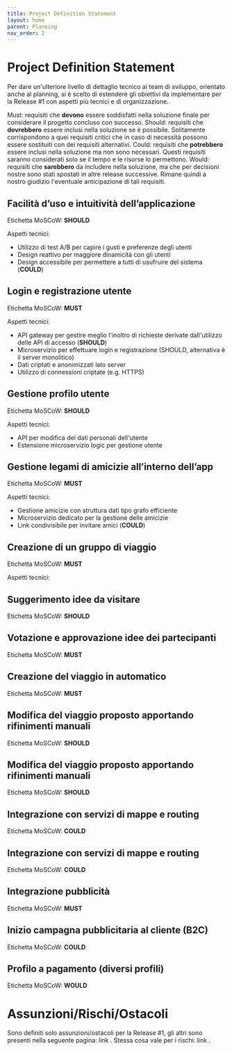 ```yaml
---
title: Project Definition Statement
layout: home
parent: Planning
nav_order: 2
---
```


# Project Definition Statement
Per dare un'ulteriore livello di dettaglio tecnico ai team di sviluppo, orientato anche al planning, si è scelto di estendere gli obiettivi da implementare per la Release #1 con aspetti più tecnici e di organizzazione.

Must: requisiti che <b>devono</b> essere soddisfatti nella soluzione finale per considerare il progetto concluso con successo.
Should: requisiti che <b>dovrebbero</b> essere inclusi nella soluzione se è possibile. Solitamente corrispondono a quei requisiti critici che in caso di necessità possono essere sostituiti con dei requisiti alternativi.
Could: requisiti che <b>potrebbero</b> essere inclusi nella soluzione ma non sono necessari. Questi requisiti saranno considerati solo se il tempo e le risorse lo permettono.
Would: requisiti che <b>sarebbero</b> da includere nella soluzione, ma che per decisioni nostre sono stati spostati in altre release successive. Rimane quindi a nostro giudizio l'eventuale anticipazione di tali requisiti.

## Facilità d’uso e intuitività dell’applicazione

Etichetta MoSCoW: <b>SHOULD</b>

Aspetti tecnici:
- Utilizzo di test A/B per capire i gusti e preferenze degli utenti
- Design reattivo per maggiore dinamicità con gli utenti
- Design accessibile per permettere a tutti di usufruire del sistema (<b>COULD</b>)

## Login e registrazione utente

Etichetta MoSCoW: <b>MUST</b>

Aspetti tecnici:
- API gateway per gestire meglio l'inoltro di richieste derivate dall'utilizzo delle API di accesso (<b>SHOULD</b>)
- Microservizio per effettuare login e registrazione (SHOULD, alternativa è il server monolitico)
- Dati criptati e anonimizzati lato server
- Utilizzo di connessioni criptate (e.g. HTTPS)

## Gestione profilo utente

Etichetta MoSCoW: <b>SHOULD</b>

Aspetti tecnici:
- API per modifica dei dati personali dell'utente
- Estensione microservizio logic per gestione utente

## Gestione legami di amicizie all’interno dell’app

Etichetta MoSCoW: <b>MUST</b>

Aspetti tecnici:
- Gestione amicizie con struttura dati tipo grafo efficiente
- Microservizio dedicato per la gestione delle amicizie
- Link condivisibile per invitare amici (<b>COULD</b>)

## Creazione di un gruppo di viaggio

Etichetta MoSCoW: <b>MUST</b>

Aspetti tecnici:


## Suggerimento idee da visitare

Etichetta MoSCoW: <b>SHOULD</b>

## Votazione e approvazione idee dei partecipanti

Etichetta MoSCoW: <b>MUST</b>

## Creazione del viaggio in automatico

Etichetta MoSCoW: <b>MUST</b>

## Modifica del viaggio proposto apportando rifinimenti manuali

Etichetta MoSCoW: <b>SHOULD</b>

## Modifica del viaggio proposto apportando rifinimenti manuali

Etichetta MoSCoW: <b>SHOULD</b>

## Integrazione con servizi di mappe e routing

Etichetta MoSCoW: <b>COULD</b>

## Integrazione con servizi di mappe e routing

Etichetta MoSCoW: <b>COULD</b>

## Integrazione pubblicità

Etichetta MoSCoW: <b>MUST</b>

## Inizio campagna pubblicitaria al cliente (B2C)

Etichetta MoSCoW: <b>COULD</b>

## Profilo a pagamento (diversi profili)

Etichetta MoSCoW: <b>WOULD</b>

# Assunzioni/Rischi/Ostacoli
Sono definiti solo assunzioni/ostacoli per la Release #1, gli altri sono presenti nella seguente pagina: <a src="./assunzioni_rischi_ostacoli.html"> link </a>.
Stessa cosa vale per i rischi: <a src="./risk_management.html"> link </a>.